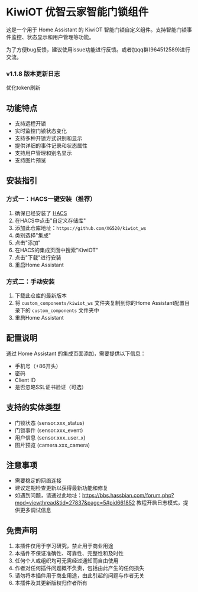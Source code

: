 # KiwiOT 优智云家智能门锁组件

这是一个用于 Home Assistant 的 KiwiOT 智能门锁自定义组件。支持智能门锁事件监控、状态显示和用户管理等功能。

为了方便bug反馈，建议使用issue功能进行反馈。或者加qq群(964512589)进行交流。

### v1.1.8 版本更新日志
优化token刷新

## 功能特点
- 支持远程开锁
- 实时监控门锁状态变化
- 支持多种开锁方式识别和显示
- 提供详细的事件记录和状态属性
- 支持用户管理和别名显示
- 支持图片预览

## 安装指引

### 方式一：HACS一键安装（推荐）
1. 确保已经安装了 [HACS](https://hacs.xyz/)
2. 在HACS中点击"自定义存储库"
3. 添加此仓库地址：`https://github.com/XG520/kiwiot_ws`
4. 类别选择"集成"
5. 点击"添加"
6. 在HACS的集成页面中搜索"KiwiOT"
7. 点击"下载"进行安装
8. 重启Home Assistant

### 方式二：手动安装
1. 下载此仓库的最新版本
2. 将 `custom_components/kiwiot_ws` 文件夹复制到你的Home Assistant配置目录下的 `custom_components` 文件夹中
3. 重启Home Assistant

## 配置说明

通过 Home Assistant 的集成页面添加，需要提供以下信息：
- 手机号（+86开头）
- 密码
- Client ID
- 是否忽略SSL证书验证（可选）

## 支持的实体类型

- 门锁状态 (sensor.xxx_status)
- 门锁事件 (sensor.xxx_event)
- 用户信息 (sensor.xxx_user_x)
- 图片预览 (camera.xxx_camera)

## 注意事项

- 需要稳定的网络连接
- 建议定期检查更新以获得最新功能和修复
- 如遇到问题，请通过此地址：https://bbs.hassbian.com/forum.php?mod=viewthread&tid=27837&page=5#pid661852 教程开启日志模式，提供更多调试信息

## 免责声明 
 1. 本插件仅用于学习研究，禁止用于商业用途
 2. 本插件不保证准确性、可靠性、完整性和及时性
 3. 任何个人或组织均可无需经过通知而自由使用
 4. 作者对任何插件问题概不负责，包括由此产生的任何损失
 6. 请勿将本插件用于商业用途，由此引起的问题与作者无关
 7. 本插件及其更新版权归作者所有
